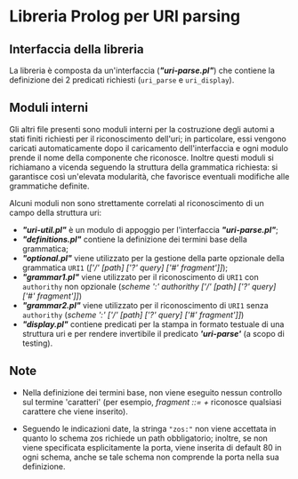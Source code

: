 # Libreria **Prolog** per **URI parsing**

## Interfaccia della libreria
La libreria è composta da un'interfaccia (***"uri-parse.pl"***) che contiene la definizione dei
2 predicati richiesti (<code>uri_parse</code> e <code>uri_display</code>).

## Moduli interni
Gli altri file presenti sono moduli interni per la costruzione degli automi a stati finiti richiesti per
il riconoscimento dell'uri; in particolare, essi vengono caricati automaticamente dopo il caricamento
dell'interfaccia e ogni modulo prende il nome della componente che riconosce. Inoltre questi moduli si 
richiamano a vicenda seguendo la struttura della grammatica richiesta: si garantisce così un'elevata 
modularità, che favorisce eventuali modifiche alle grammatiche definite.

Alcuni moduli non sono strettamente correlati al riconoscimento di un campo della struttura uri:
- ***"uri-util.pl"*** è un modulo di appoggio per l'interfaccia ***"uri-parse.pl"***;
- ***"definitions.pl"*** contiene la definizione dei termini base della grammatica;
- ***"optional.pl"*** viene utilizzato per la gestione della parte opzionale della grammatica <code>URI1</code>
(*['/' [path] ['?' query] ['#' fragment']]*);
- ***"grammar1.pl"*** viene utilizzato per il riconoscimento di <code>URI1</code> con <code>authorithy</code> non opzionale
(*scheme ':' authorithy ['/' [path] ['?' query] ['#' fragment']]*)
- ***"grammar2.pl"*** viene utilizzato per il riconoscimento di <code>URI1</code> senza <code>authorithy</code> 
(*scheme ':' ['/' [path] ['?' query] ['#' fragment']]*)
- ***"display.pl"*** contiene predicati per la stampa in formato testuale di una struttura uri e
per rendere invertibile il predicato ***'uri-parse'*** (a scopo di testing).

## Note

- Nella definizione dei termini base, non viene eseguito nessun controllo sul termine 'caratteri'
(per esempio, *fragment ::= <caratteri>+* riconosce qualsiasi carattere che viene inserito).

- Seguendo le indicazioni date, la stringa <code>"zos:"</code> non viene accettata in quanto lo schema zos richiede un path
obbligatorio; inoltre, se non viene specificata esplicitamente la porta, viene inserita di default 80 in ogni schema,
anche se tale schema non comprende la porta nella sua definizione.

